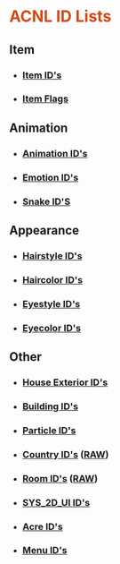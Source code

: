 <h1 style="color:#D54915;">ACNL ID Lists</h1>

## Item
- ### [Item ID's](https://raw.githubusercontent.com/RedShyGuy/redshyguy.github.io/master/All_ACNL_Items.txt)
- ### [Item Flags](https://drive.google.com/file/d/1eavI3e6sWnDMu3CWAKo0Djp0cwPlAsI1/view)

## Animation
- ### [Animation ID's](https://raw.githubusercontent.com/RedShyGuy/ACNL_ID_Lists/master/Animation_IDs.txt)
- ### [Emotion ID's](https://raw.githubusercontent.com/RedShyGuy/redshyguy.github.io/master/Emotion_IDs.txt)
- ### [Snake ID'S](https://raw.githubusercontent.com/RedShyGuy/ACNL_ID_Lists/master/SNAKEIDNAME.txt)

## Appearance
- ### [Hairstyle ID's](https://raw.githubusercontent.com/RedShyGuy/ACNL_ID_Lists/master/HairStyles.jpg)
- ### [Haircolor ID's](https://raw.githubusercontent.com/RedShyGuy/ACNL_ID_Lists/master/haircolorID.jpg)
- ### [Eyestyle ID's](https://raw.githubusercontent.com/RedShyGuy/ACNL_ID_Lists/master/Face_Sytles.jpg)
- ### [Eyecolor ID's](https://raw.githubusercontent.com/RedShyGuy/ACNL_ID_Lists/master/eyecolorID.jpg)

## Other
- ### [House Exterior ID's](https://raw.githubusercontent.com/RedShyGuy/ACNL_ID_Lists/master/House_Exterior.txt)
- ### [Building ID's](https://raw.githubusercontent.com/RedShyGuy/redshyguy.github.io/master/Building_IDs.txt)
- ### [Particle ID's](https://raw.githubusercontent.com/RedShyGuy/redshyguy.github.io/master/Particle_IDs(1).txt)
- ### [Country ID's](https://github.com/RedShyGuy/Vapecord-ACNL-Plugin/wiki/Country-ID's)     ([RAW](https://raw.githubusercontent.com/RedShyGuy/redshyguy.github.io/master/Region_IDs.txt))
- ### [Room ID's](https://github.com/RedShyGuy/Vapecord-ACNL-Plugin/wiki/Room-ID's)     ([RAW](https://raw.githubusercontent.com/RedShyGuy/ACNL_ID_Lists/master/Room_IDS.txt))
- ### [SYS_2D_UI ID's](https://raw.githubusercontent.com/RedShyGuy/ACNL_ID_Lists/master/SYS_2D_UI_ID's.txt)
- ### [Acre ID's](https://raw.githubusercontent.com/RedShyGuy/ACNL_ID_Lists/master/ACNL_Acres.png)
- ### [Menu ID's](https://raw.githubusercontent.com/RedShyGuy/ACNL_ID_Lists/master/Menu_IDs.txt)
